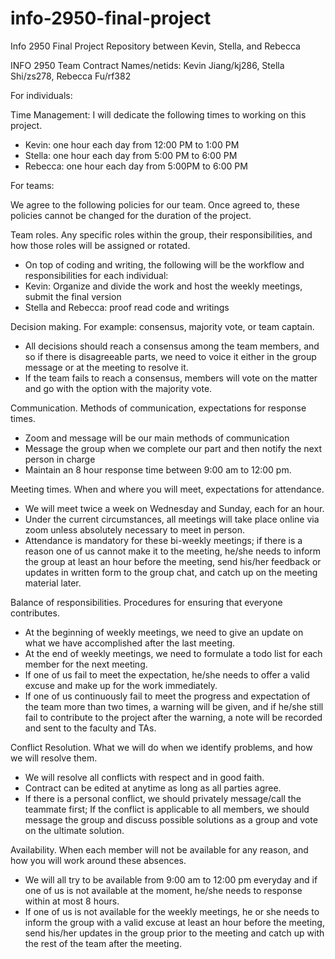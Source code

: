 # info-2950-final-project
Info 2950 Final Project Repository between Kevin, Stella, and Rebecca 

INFO 2950 Team Contract
Names/netids: Kevin Jiang/kj286, Stella Shi/zs278, Rebecca Fu/rf382

For individuals:

Time Management: I will dedicate the following times to working on this project.

- Kevin: one hour each day from 12:00 PM to 1:00 PM
- Stella: one hour each day from 5:00 PM to 6:00 PM
- Rebecca: one hour each day from 5:00PM to 6:00 PM

For teams:

We agree to the following policies for our team. Once agreed to, these policies cannot be changed for the duration of the project.

Team roles. Any specific roles within the group, their responsibilities, and how those roles will be assigned or rotated.
- On top of coding and writing, the following will be the workflow and responsibilities for each individual:
- Kevin: Organize and divide the work and host the weekly meetings, submit the final version
- Stella and Rebecca: proof read code and writings


Decision making. For example: consensus, majority vote, or team captain.
- All decisions should reach  a consensus among the team members, and so if there is disagreeable parts, we need to voice it either in the group message or at the meeting to resolve it.
- If the team fails to reach a consensus, members will vote on the matter and go with the option with the majority vote.



Communication. Methods of communication, expectations for response times.
- Zoom and message will be our main methods of communication
- Message the group when we complete our part and then notify the next person in charge
- Maintain an 8 hour response time between 9:00 am to 12:00 pm.



Meeting times. When and where you will meet, expectations for attendance.
- We will meet twice a week on Wednesday and Sunday, each for an hour.
- Under the current circumstances, all meetings will take place online via zoom unless absolutely necessary to meet in person.
- Attendance is mandatory for these bi-weekly meetings; if there is a reason one of us cannot make it to the meeting, he/she needs to inform the group at least an hour before the meeting, send his/her feedback or updates in written form to the group chat, and catch up on the meeting material later.



Balance of responsibilities. Procedures for ensuring that everyone contributes.
- At the beginning of weekly meetings, we need to give an update on what we have accomplished after the last meeting.
- At the end of weekly meetings, we need to formulate a todo list for each member for the next meeting.
- If one of us fail to meet the expectation, he/she needs to offer a valid excuse and make up for the work immediately.
- If one of us continuously fail to meet the progress and expectation of the team more than two times, a warning will be given, and if he/she still fail to contribute to the project after the warning, a note will be recorded and sent to the faculty and TAs.



Conflict Resolution. What we will do when we identify problems, and how we will resolve them.
- We will resolve all conflicts with respect and in good faith.
- Contract can be edited at anytime as long as all parties agree.
- If there is a personal conflict, we should privately message/call the teammate first; If the conflict is applicable to all members, we should message the group and discuss possible solutions as a group and vote on the ultimate solution.



Availability. When each member will not be available for any reason, and how you will work around these absences.
- We will all try to be available from 9:00 am to 12:00 pm everyday and if one of us is not available at the moment, he/she needs to response within at most 8 hours.
- If one of us is not available for the weekly meetings, he or she needs to inform the group with a valid excuse at least an hour before the meeting, send his/her updates in the group prior to the meeting and catch up with the rest of the team after the meeting.


